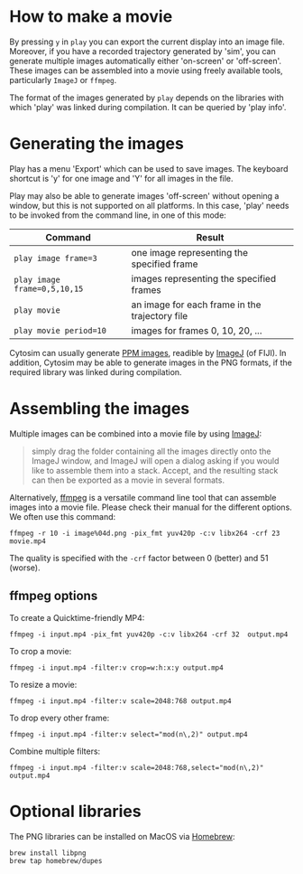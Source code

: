 # How to make a movie

By pressing `y` in `play` you can export the current display into an image file.
Moreover, if you have a recorded trajectory generated by 'sim', you can generate
multiple images automatically either 'on-screen' or 'off-screen'. These images
can be assembled into a movie using freely available tools, particularly `ImageJ` or `ffmpeg`.

The format of the images generated by `play` depends on the libraries with
which 'play' was linked during compilation. It can be queried by 'play info'.


# Generating the images

Play has a menu 'Export' which can be used to save images.
The keyboard shortcut is 'y' for one image and 'Y' for all images in the file.

Play may also be able to generate images 'off-screen' without opening a window,
but this is not supported on all platforms. In this case, 'play' needs to be
invoked from the command line, in one of this mode:

 
Command                          |   Result                                   |
---------------------------------|---------------------------------------------
`play image frame=3`             | one image representing the specified frame
`play image frame=0,5,10,15`     | images representing the specified frames
`play movie`                     | an image for each frame in the trajectory file
`play movie period=10`           | images for frames 0, 10, 20, ...


Cytosim can usually generate <a href="http://en.wikipedia.org/wiki/Netpbm_format">PPM images</a>, readible by <a href="http://rsbweb.nih.gov/ij/">ImageJ</a> (of FIJI).
In addition, Cytosim may be able to generate images in the PNG formats,
if the required library was linked during compilation.


# Assembling the images

Multiple images can be combined into a movie file by using <a href="http://rsbweb.nih.gov/ij/">ImageJ</a>:  

> simply drag the folder containing all the images directly onto the ImageJ window, and ImageJ will open a dialog asking if you would like to assemble them into a stack. Accept, and the resulting stack can then be exported as a movie in several formats.
 
Alternatively, <a href="http://ffmpeg.org/">ffmpeg</a> is a versatile command line tool that can assemble images into a movie file.
Please check their manual for the different options. We often use this command:
 
	ffmpeg -r 10 -i image%04d.png -pix_fmt yuv420p -c:v libx264 -crf 23 movie.mp4
 
 The quality is specified with the `-crf` factor between 0 (better) and 51 (worse).   

## ffmpeg options

To create a Quicktime-friendly MP4:

	ffmpeg -i input.mp4 -pix_fmt yuv420p -c:v libx264 -crf 32  output.mp4
 
To crop a movie:

	ffmpeg -i input.mp4 -filter:v crop=w:h:x:y output.mp4

To resize a movie:
	
	ffmpeg -i input.mp4 -filter:v scale=2048:768 output.mp4

To drop every other frame:

	ffmpeg -i input.mp4 -filter:v select="mod(n\,2)" output.mp4

Combine multiple filters:

	ffmpeg -i input.mp4 -filter:v scale=2048:768,select="mod(n\,2)" output.mp4

# Optional libraries

The PNG libraries can be installed on MacOS via <a href="http://brew.sh">Homebrew</a>:

	brew install libpng
	brew tap homebrew/dupes

